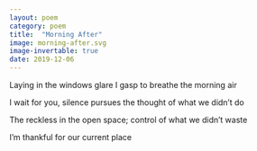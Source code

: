 ```yaml
---
layout: poem
category: poem
title:  "Morning After"
image: morning-after.svg
image-invertable: true
date: 2019-12-06
---
```


Laying in the windows glare
I gasp to breathe the morning air

I wait for you, silence pursues
the thought of what we didn’t do

The reckless in the open space;
control of what we didn’t waste

I’m thankful for our current place
